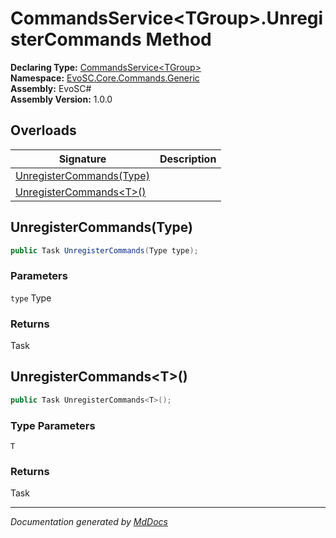 ﻿<!--  
  <auto-generated>   
    The contents of this file were generated by a tool.  
    Changes to this file may be list if the file is regenerated  
  </auto-generated>   
-->

# CommandsService\<TGroup\>.UnregisterCommands Method

**Declaring Type:** [CommandsService\<TGroup\>](../index.md)  
**Namespace:** [EvoSC.Core.Commands.Generic](../../index.md)  
**Assembly:** EvoSC\#  
**Assembly Version:** 1.0.0

## Overloads

| Signature                                           | Description |
| --------------------------------------------------- | ----------- |
| [UnregisterCommands(Type)](#unregistercommandstype) |             |
| [UnregisterCommands\<T\>()](#unregistercommandst)   |             |

## UnregisterCommands(Type)

```csharp
public Task UnregisterCommands(Type type);
```

### Parameters

`type`  Type

### Returns

Task

## UnregisterCommands\<T\>()

```csharp
public Task UnregisterCommands<T>();
```

### Type Parameters

`T`

### Returns

Task

___

*Documentation generated by [MdDocs](https://github.com/ap0llo/mddocs)*
